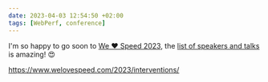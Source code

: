 ```yaml
---
date: 2023-04-03 12:54:50 +02:00
tags: [WebPerf, conference]
---
```


I'm so happy to go soon to [We ❤️ Speed 2023](https://www.welovespeed.com/2023/), the [list of speakers and talks](https://www.welovespeed.com/2023/interventions/) is amazing! 😍

https://www.welovespeed.com/2023/interventions/